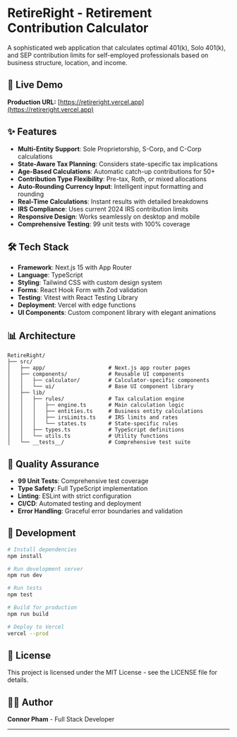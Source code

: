 # RetireRight - Retirement Contribution Calculator

A sophisticated web application that calculates optimal 401(k), Solo 401(k), and SEP contribution limits for self-employed professionals based on business structure, location, and income.

## 🚀 Live Demo

**Production URL:** [https://retireright.vercel.app](https://retireright.vercel.app)

## ✨ Features

- **Multi-Entity Support**: Sole Proprietorship, S-Corp, and C-Corp calculations
- **State-Aware Tax Planning**: Considers state-specific tax implications
- **Age-Based Calculations**: Automatic catch-up contributions for 50+
- **Contribution Type Flexibility**: Pre-tax, Roth, or mixed allocations
- **Auto-Rounding Currency Input**: Intelligent input formatting and rounding
- **Real-Time Calculations**: Instant results with detailed breakdowns
- **IRS Compliance**: Uses current 2024 IRS contribution limits
- **Responsive Design**: Works seamlessly on desktop and mobile
- **Comprehensive Testing**: 99 unit tests with 100% coverage

## 🛠 Tech Stack

- **Framework**: Next.js 15 with App Router
- **Language**: TypeScript
- **Styling**: Tailwind CSS with custom design system
- **Forms**: React Hook Form with Zod validation
- **Testing**: Vitest with React Testing Library
- **Deployment**: Vercel with edge functions
- **UI Components**: Custom component library with elegant animations

## 📊 Architecture

```
RetireRight/
├── src/
│   ├── app/                    # Next.js app router pages
│   ├── components/             # Reusable UI components
│   │   ├── calculator/         # Calculator-specific components
│   │   └── ui/                 # Base UI component library
│   ├── lib/
│   │   ├── rules/              # Tax calculation engine
│   │   │   ├── engine.ts       # Main calculation logic
│   │   │   ├── entities.ts     # Business entity calculations
│   │   │   ├── irsLimits.ts    # IRS limits and rates
│   │   │   └── states.ts       # State-specific rules
│   │   ├── types.ts            # TypeScript definitions
│   │   └── utils.ts            # Utility functions
│   └── __tests__/              # Comprehensive test suite
```

## 🧪 Quality Assurance

- **99 Unit Tests**: Comprehensive test coverage
- **Type Safety**: Full TypeScript implementation
- **Linting**: ESLint with strict configuration
- **CI/CD**: Automated testing and deployment
- **Error Handling**: Graceful error boundaries and validation

## 🔧 Development

```bash
# Install dependencies
npm install

# Run development server
npm run dev

# Run tests
npm test

# Build for production
npm run build

# Deploy to Vercel
vercel --prod
```

## 📝 License

This project is licensed under the MIT License - see the LICENSE file for details.

## 👨‍💻 Author

**Connor Pham** - Full Stack Developer

---
